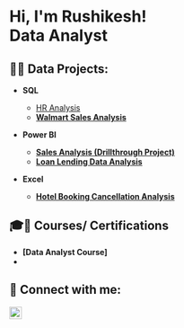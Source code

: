 <h1>Hi, I'm Rushikesh! <br/><a> Data Analyst</a>

<h2>👨‍💻 Data Projects:</h2>

- <b>SQL</b>     
  - [HR Analysis ](https://github.com/Rushikeshvmane/HR-Analysis/blob/main/README.md) <b></i>
  - [Walmart Sales Analysis ]( https://github.com/Rushikeshvmane/Walmart-sales-analysis-/blob/main/README.md) <b></i>
    
- <b>Power BI</b>
  - [Sales Analysis (Drillthrough Project)](https://github.com/Rushikeshvmane/Sales-Analysis-Drillthrough-Project-/blob/main/README.md) <b></i>
  -  [Loan Lending Data Analysis ](https://github.com/Rushikeshvmane/Loan-Lending-Data-Analysis/blob/main/README.md) <b></i>                                       
- <b>Excel</b>
  -  [Hotel Booking Cancellation Analysis ](https://github.com/Rushikeshvmane/Hotel-Booking-Cancellation-Analysis/blob/main/README.md) <b></i>  


<h2>🎓📜 Courses/ Certifications</h2>

- [Data Analyst Course]
- 

<h2> 🤳 Connect with me:</h2>


[<img align="left" alt="manerushikesh | LinkedIn" width="22px" src="https://cdn.jsdelivr.net/npm/simple-icons@v3/icons/linkedin.svg" />][linkedin]


[linkedin]: https://www.linkedin.com/in/manerushikesh/

